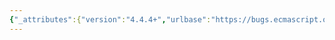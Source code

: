 ```yaml
---
{"_attributes":{"version":"4.4.4+","urlbase":"https://bugs.ecmascript.org/","maintainer":"dherman@mozilla.com"},"bug":{"bug_id":3873,"creation_ts":"2015-02-13 10:27:00 -0800","short_desc":"9.4.3.5: \"Sset\"","delta_ts":"2015-02-19 19:11:11 -0800","product":"Draft for 6th Edition","component":"editorial issue","version":"Rev 33: February 12, 2015 Draft","rep_platform":"All","op_sys":"All","bug_status":"RESOLVED","resolution":"FIXED","priority":"Normal","bug_severity":"minor","everconfirmed":true,"reporter":{"uid":"jmdyck","name":"Michael Dyck"},"assigned_to":{"uid":"allen","name":"Allen Wirfs-Brock"},"long_desc":[{"commentid":12556,"comment_count":0,"who":{"uid":"jmdyck","name":"Michael Dyck"},"bug_when":"2015-02-13 10:27:03 -0800","thetext":"In 9.4.3.5 \"StringCreate( value, prototype) Abstract Operation\",\nstep 7 says:\n    Sset the [[HasProperty]] internal method of S as specified in 9.4.3.2.\n\ns|Sset|Set|\n\n[Bug 3824 {12} was not correctly fixed.]"},{"commentid":12577,"comment_count":1,"who":{"uid":"allen","name":"Allen Wirfs-Brock"},"bug_when":"2015-02-13 13:17:32 -0800","thetext":"fixed in rev34 editor's draft"},{"commentid":13156,"comment_count":2,"who":{"uid":"allen","name":"Allen Wirfs-Brock"},"bug_when":"2015-02-19 19:11:11 -0800","thetext":"fixed in rev34"}]}}
---
```


